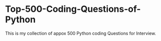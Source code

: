# Top-500-Coding-Questions-of-Python
This is my collection of appox 500 Python coding Questions for Interview.
